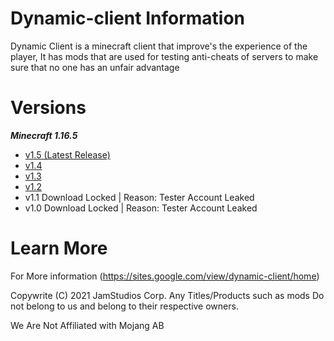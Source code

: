 # Dynamic-client Information
Dynamic Client is a minecraft client that improve's the experience of the player, 
It has mods that are used for testing anti-cheats of servers to make sure that no one has an unfair advantage

# Versions

***Minecraft 1.16.5***
  
  - [v1.5 (Latest Release)](https://github.com/JamStudiosCorporation/dynamic-client/releases/tag/v1.4)
  - [v1.4](https://github.com/JamStudiosCorporation/dynamic-client/releases/tag/v1.4)
  - [v1.3](https://github.com/JamStudiosCorporation/dynamic-client/releases/tag/v1.3) 
  - [v1.2](https://github.com/JamStudiosCorporation/dynamic-client/releases/tag/v1.2)
  - v1.1
  Download Locked | Reason: Tester Account Leaked
  - v1.0
  Download Locked | Reason: Tester Account Leaked

# Learn More
For More information (https://sites.google.com/view/dynamic-client/home)

Copywrite (C) 2021 JamStudios Corp.
Any Titles/Products such as mods Do not belong to us and belong to their respective owners.

We Are Not Affiliated with Mojang AB
